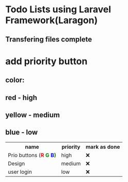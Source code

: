 # Todo Lists using Laravel Framework(Laragon) 
## Transfering files complete

# add priority button
## color:
## red - high
## yellow - medium
## blue - low

<table>
    <tr>
        <th>name</th>
        <th>priority</th>
        <th>mark as done</th>
    </tr>
    <tr>
        <td>Prio buttons
        (<b style="color: red;">R</b>
         <b style="color: green;">G</>
         <b style="color: blue;">B</b>)
        </td>
        <td>high</td>
        <td>❌</td>
    </tr>
    <tr>
        <td>Design</td>
        <td>medium</td>
        <td>❌</td>
    </tr>
    <tr>
        <td>user login</td>
        <td>low</td>
        <td>❌</td>
    </tr>
</table>